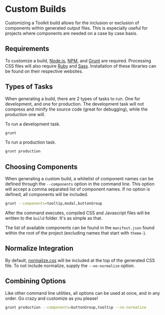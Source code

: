 # Custom Builds #

Customizing a Toolkit build allows for the inclusion or exclusion of components within generated output files.
This is especially useful for projects where components are needed on a case by case basis.

## Requirements ##

To customize a build, [Node.js](http://nodejs.org/), [NPM](http://nodejs.org/), and [Grunt](http://gruntjs.com/) are required.
Processing CSS files will also require [Ruby](https://ruby-lang.org/) and [Sass](http://sass-lang.com/).
Installation of these libraries can be found on their respective websites.

## Types of Tasks ##

When generating a build, there are 2 types of tasks to run. One for development, and one for production.
The development task will not compress and minify the source code (great for debugging), while the production one will.

To run a development task.

```bash
grunt
```

To run a production task.

```bash
grunt production
```

## Choosing Components ##

When generating a custom build, a whitelist of component names can be defined through the `--components` option in the command line.
This option will accept a comma separated list of component names. If no option is defined, all components will be included.

```bash
grunt --components=tooltip,modal,buttonGroup
```

After the command executes, compiled CSS and Javascript files will be written to the `build` folder. It's as simple as that.

The list of available components can be found in the `manifest.json` found within the root of the project
(excluding names that start with `theme-`).

## Normalize Integration ##

By default, [normalize.css](http://necolas.github.io/normalize.css/) will be included at the top of the generated CSS file.
To not include normalize, supply the `--no-normalize` option.

## Combining Options ##

Like other command line utilities, all options can be used at once, and in any order. Go crazy and customize as you please!

```bash
grunt production --components=buttonGroup,tooltip --no-normalize
```